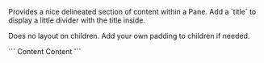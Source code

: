 Provides a nice delineated section of content within a Pane. Add a \`title\` to display a little divider with the title inside.

Does no layout on children. Add your own padding to children if needed.

\`\`\`
<Pane title="parent">
  <PaneSection title="foo">
    Content
  </PaneSection>
  <PaneSection title="bar">
    Content
  </PaneSection>
</Pane>
\`\`\`

